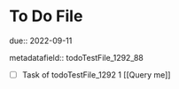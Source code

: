 # To Do File

due:: 2022-09-11

metadatafield:: todoTestFile_1292_88

- [ ] Task of todoTestFile_1292 1 [[Query me]]
